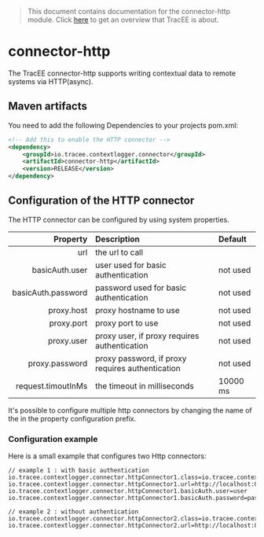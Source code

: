 > This document contains documentation for the connector-http module. Click [here](/README.md) to get an overview that TracEE is about.

# connector-http

The TracEE connector-http supports writing contextual data to remote systems via HTTP(async). 

## Maven artifacts
You need to add the following Dependencies to your projects pom.xml:

```xml
<!-- Add this to enable the HTTP connector -->
<dependency>
    <groupId>io.tracee.contextlogger.connector</groupId>
    <artifactId>connector-http</artifactId>
    <version>RELEASE</version>
</dependency>
```

## Configuration of the HTTP connector
The HTTP connector can be configured by using system properties. 

| Property                                                 | Description | Default |
|---------------------------------------------------------:|:------|:-------|
| url                       | the url to call | |
| basicAuth.user            | user used for basic authentication                | not used |
| basicAuth.password        | password used for basic authentication            | not used |
| proxy.host                | proxy hostname to use                             | not used |
| proxy.port                | proxy port to use                                 | not used |
| proxy.user                | proxy user, if proxy requires authentication      | not used |
| proxy.password            | proxy password, if proxy requires authentication  | not used |
| request.timoutInMs        | the timeout in milliseconds                       | 10000 ms |


It's possible to configure multiple http connectors by changing the name of the in the property configuration prefix. 

### Configuration example
Here is a small example that configures two Http connectors:

	// example 1 : with basic authentication
    io.tracee.contextlogger.connector.httpConnector1.class=io.tracee.contextlogger.connector.http.HttpConnector
    io.tracee.contextlogger.connector.httpConnector1.url=http://localhost:8080/target
    io.tracee.contextlogger.connector.httpConnector1.basicAuth.user=user
    io.tracee.contextlogger.connector.httpConnector1.basicAuth.password=passwd
    
    // example 2 : without authentication
    io.tracee.contextlogger.connector.httpConnector2.class=io.tracee.contextlogger.connector.http.HttpConnector
    io.tracee.contextlogger.connector.httpConnector2.url=http://localhost:8090/anotherTarget 
